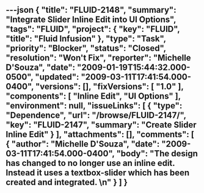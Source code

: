 ---json
{
  "title": "FLUID-2148",
  "summary": "Integrate Slider Inline Edit into UI Options",
  "tags": "FLUID",
  "project": {
    "key": "FLUID",
    "title": "Fluid Infusion"
  },
  "type": "Task",
  "priority": "Blocker",
  "status": "Closed",
  "resolution": "Won't Fix",
  "reporter": "Michelle D'Souza",
  "date": "2009-01-19T15:44:32.000-0500",
  "updated": "2009-03-11T17:41:54.000-0400",
  "versions": [],
  "fixVersions": [
    "1.0"
  ],
  "components": [
    "Inline Edit",
    "UI Options"
  ],
  "environment": null,
  "issueLinks": [
    {
      "type": "Dependence",
      "url": "/browse/FLUID-2147/",
      "key": "FLUID-2147",
      "summary": "Create Slider Inline Edit"
    }
  ],
  "attachments": [],
  "comments": [
    {
      "author": "Michelle D'Souza",
      "date": "2009-03-11T17:41:54.000-0400",
      "body": "The design has changed to no longer use an inline edit. Instead it uses a textbox-slider which has been created and integrated.&#x20;\n"
    }
  ]
}
---

        